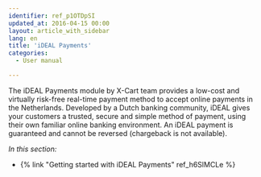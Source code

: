 ```yaml
---
identifier: ref_p1OTDpSI
updated_at: 2016-04-15 00:00
layout: article_with_sidebar
lang: en
title: 'iDEAL Payments'
categories:
  - User manual

---
```



The iDEAL Payments module by X-Cart team provides a low-cost and virtually risk-free real-time payment method to accept online payments in the Netherlands. Developed by a Dutch banking community, iDEAL gives your customers a trusted, secure and simple method of payment, using their own familiar online banking environment. An iDEAL payment is guaranteed and cannot be reversed (chargeback is not available).

_In this section:_

*   {% link "Getting started with iDEAL Payments" ref_h6SlMCLe %}